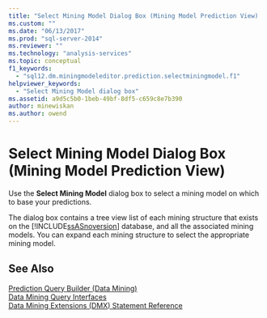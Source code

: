 ```yaml
---
title: "Select Mining Model Dialog Box (Mining Model Prediction View) | Microsoft Docs"
ms.custom: ""
ms.date: "06/13/2017"
ms.prod: "sql-server-2014"
ms.reviewer: ""
ms.technology: "analysis-services"
ms.topic: conceptual
f1_keywords: 
  - "sql12.dm.miningmodeleditor.prediction.selectminingmodel.f1"
helpviewer_keywords: 
  - "Select Mining Model dialog box"
ms.assetid: a9d5c5b0-1beb-49bf-8df5-c659c8e7b390
author: minewiskan
ms.author: owend
---
```

# Select Mining Model Dialog Box (Mining Model Prediction View)
  Use the **Select Mining Model** dialog box to select a mining model on which to base your predictions.  
  
 The dialog box contains a tree view list of each mining structure that exists on the [!INCLUDE[ssASnoversion](../includes/ssasnoversion-md.md)] database, and all the associated mining models. You can expand each mining structure to select the appropriate mining model.  
  
## See Also  
 [Prediction Query Builder &#40;Data Mining&#41;](prediction-query-builder-data-mining.md)   
 [Data Mining Query Interfaces](data-mining/data-mining-query-tools.md)   
 [Data Mining Extensions &#40;DMX&#41; Statement Reference](/sql/dmx/data-mining-extensions-dmx-statements)  
  
  
